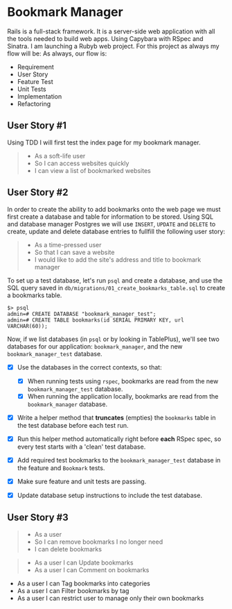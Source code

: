 # Bookmark Manager
Rails is a full-stack framework. It is a server-side web application with all the tools needed to build web apps. 
Using Capybara with RSpec and Sinatra. I am launching a Rubyb web project. 
For this project as always my flow will be:
As always, our flow is:

- Requirement
- User Story
- Feature Test
- Unit Tests
- Implementation
- Refactoring

## User Story #1

Using TDD I will first test the index page for my bookmark manager.

> - As a soft-life user
> - So I can access websites quickly
> - I can view a list of bookmarked websites



## User Story #2

In order to create the ability to add bookmarks onto the web page we must first create a database and table for information to be stored.
Using SQL and database manager Postgres we will use `INSERT`, `UPDATE` and `DELETE` to create, update and delete database entries to fullfill the following user story:

> - As a time-pressed user
> - So that I can save a website
> - I would like to add the site's address and title to bookmark manager

To set up a test database, let's run `psql` and create a database, and use the SQL query saved in `db/migrations/01_create_bookmarks_table.sql` to create a bookmarks table.

```
$> psql
admin=# CREATE DATABASE "bookmark_manager_test";
admin=# CREATE TABLE bookmarks(id SERIAL PRIMARY KEY, url VARCHAR(60));
```

Now, if we list databases (in `psql` or by looking in TablePlus), we'll see two databases for our application: `bookmark_manager`, and the new `bookmark_manager_test` database.


- [x] Use the databases in the correct contexts, so that:
  - [x] When running tests using `rspec`, bookmarks are read from the new `bookmark_manager_test` database.
  - [x] When running the application locally, bookmarks are read from the `bookmark_manager` database.
- [x] Write a helper method that **truncates** (empties) the `bookmarks` table in the test database before each test run.
- [x] Run this helper method automatically right before **each** RSpec spec, so every test starts with a 'clean' test database.
- [x] Add required test bookmarks to the `bookmark_manager_test` database in the feature and `Bookmark` tests.
- [x] Make sure feature and unit tests are passing.
- [x] Update database setup instructions to include the test database.


## User Story #3
> - As a user
> - So I can remove bookmarks I no longer need
> - I can delete bookmarks


> - As a user I can Update bookmarks
> - As a user I can Comment on bookmarks
- As a user I can Tag bookmarks into categories
- As a user I can Filter bookmarks by tag
- As a user I can restrict user to manage only their own bookmarks
